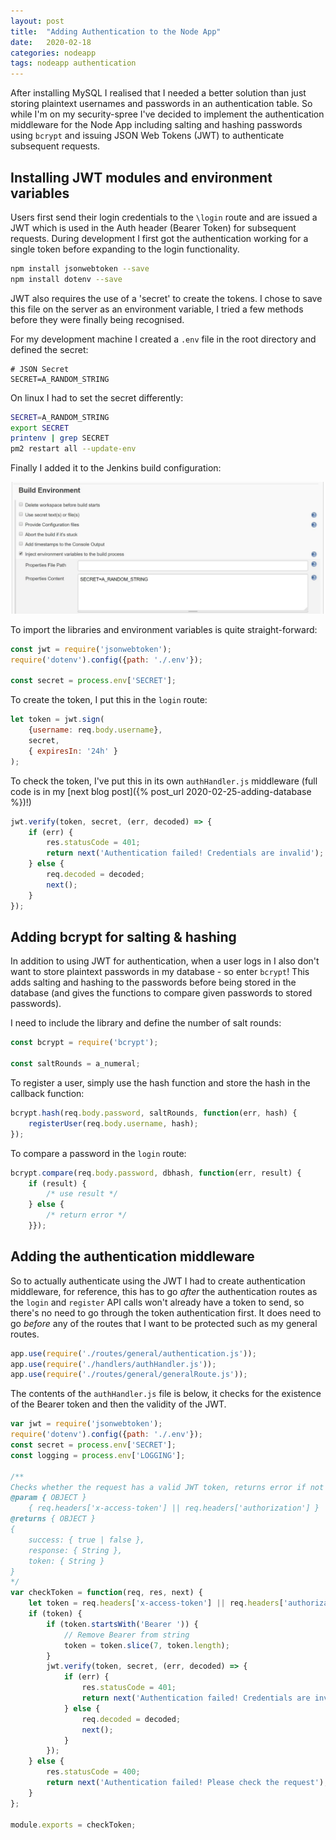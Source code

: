 ```yaml
---
layout: post
title:  "Adding Authentication to the Node App"
date:   2020-02-18
categories: nodeapp
tags: nodeapp authentication
---
```


After installing MySQL I realised that I needed a better solution than just storing plaintext usernames and passwords in an authentication table. So while I'm on my security-spree I've decided to implement the authentication middleware for the Node App including salting and hashing passwords using `bcrypt` and issuing JSON Web Tokens (JWT) to authenticate subsequent requests.

<!--more-->

## Installing JWT modules and environment variables

Users first send their login credentials to the `\login` route and are issued a JWT which is used in the Auth header (Bearer Token) for subsequent requests. During development I first got the authentication working for a single token before expanding to the login functionality.

```sh
npm install jsonwebtoken --save
npm install dotenv --save
```

JWT also requires the use of a 'secret' to create the tokens. I chose to save this file on the server as an environment variable, I tried a few methods before they were finally being recognised.

For my development machine I created a `.env` file in the root directory and defined the secret:
```env
# JSON Secret
SECRET=A_RANDOM_STRING
```

On linux I had to set the secret differently:

```sh
SECRET=A_RANDOM_STRING
export SECRET
printenv | grep SECRET
pm2 restart all --update-env
```

Finally I added it to the Jenkins build configuration:

![Build Environment](/images/nodeApp/12_jwt_secret_jenkins.JPG)

To import the libraries and environment variables is quite straight-forward:

```javascript
const jwt = require('jsonwebtoken');
require('dotenv').config({path: './.env'});

const secret = process.env['SECRET'];
```

To create the token, I put this in the `login` route:

```javascript
let token = jwt.sign(
    {username: req.body.username},
    secret,
    { expiresIn: '24h' }
);
```

To check the token, I've put this in its own `authHandler.js` middleware (full code is in my [next blog post]({% post_url 2020-02-25-adding-database %})!)

```javascript
jwt.verify(token, secret, (err, decoded) => {
    if (err) {
        res.statusCode = 401;
        return next('Authentication failed! Credentials are invalid');
    } else {
        req.decoded = decoded;
        next();
    }
});
```

## Adding bcrypt for salting & hashing

In addition to using JWT for authentication, when a user logs in I also don't want to store plaintext passwords in my database - so enter `bcrypt`! This adds salting and hashing to the passwords before being stored in the database (and gives the functions to compare given passwords to stored passwords).

I need to include the library and define the number of salt rounds:

```javascript
const bcrypt = require('bcrypt');

const saltRounds = a_numeral;
```

To register a user, simply use the hash function and store the hash in the callback function:

```javascript
bcrypt.hash(req.body.password, saltRounds, function(err, hash) {
    registerUser(req.body.username, hash);
});
```

To compare a password in the `login` route:

```javascript
bcrypt.compare(req.body.password, dbhash, function(err, result) {  
    if (result) {
        /* use result */ 
    } else {
        /* return error */
    }});
```

## Adding the authentication middleware

So to actually authenticate using the JWT I had to create authentication middleware, for reference, this has to go _after_ the authentication routes as the `login` and `register` API calls won't already have a token to send, so there's no need to go through the token authentication first. It does need to go _before_ any of the routes that I want to be protected such as my general routes.

```javascript
app.use(require('./routes/general/authentication.js'));
app.use(require('./handlers/authHandler.js'));
app.use(require('./routes/general/generalRoute.js'));
```

The contents of the `authHandler.js` file is below, it checks for the existence of the Bearer token and then the validity of the JWT.

```javascript
var jwt = require('jsonwebtoken');
require('dotenv').config({path: './.env'});
const secret = process.env['SECRET'];
const logging = process.env['LOGGING'];

/**
Checks whether the request has a valid JWT token, returns error if not
@param { OBJECT }
    { req.headers['x-access-token'] || req.headers['authorization'] }
@returns { OBJECT } 
{ 
    success: { true | false },
    response: { String },
    token: { String }
}
*/
var checkToken = function(req, res, next) {
    let token = req.headers['x-access-token'] || req.headers['authorization'];
    if (token) {
        if (token.startsWith('Bearer ')) {
            // Remove Bearer from string
            token = token.slice(7, token.length);
        }
        jwt.verify(token, secret, (err, decoded) => {
            if (err) {
                res.statusCode = 401;
                return next('Authentication failed! Credentials are invalid');
            } else {
                req.decoded = decoded;
                next();
            }
        });
    } else {
        res.statusCode = 400;
        return next('Authentication failed! Please check the request');
    }
};

module.exports = checkToken;
```

